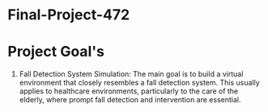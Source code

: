 # Final-Project-472
# Project Goal's
1. Fall Detection System Simulation:
The main goal is to build a virtual environment that closely resembles a fall detection system. This usually applies to healthcare environments, particularly to the care of the elderly, where prompt fall detection and intervention are essential.
